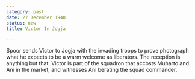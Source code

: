 ```yaml
---
category: past
date: 27 December 1948
status: new
title: Victor In Jogja

---
```



Spoor sends Victor to Jogja with the invading
troops to prove photograph what he expects to be a warm welcome as
liberators. The reception is anything but that. Victor is part of the
squadron that accosts Muharto and Ani in the market, and witnesses Ani
berating the squad commander.
